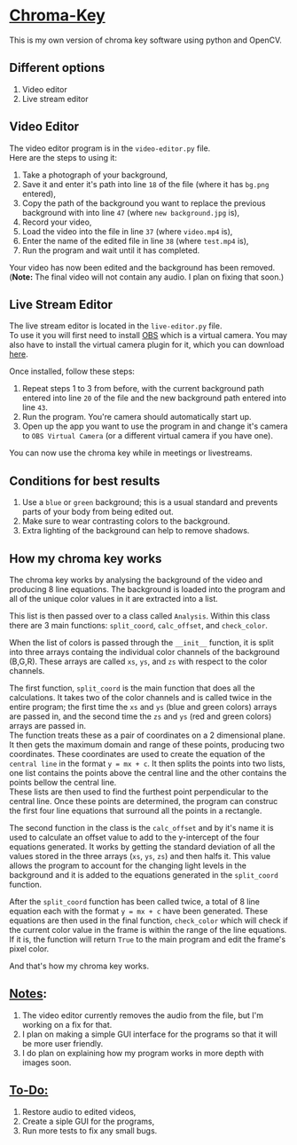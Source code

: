 # <ins>Chroma-Key</ins>
This is my own version of chroma key software using python and OpenCV.  

## Different options
1. Video editor
2. Live stream editor

## Video Editor
The video editor program is in the `video-editor.py` file.  
Here are the steps to using it:  
1. Take a photograph of your background,
2. Save it and enter it's path into line `18` of the file (where it has `bg.png` entered),
3. Copy the path of the background you want to replace the previous background with into line `47` (where `new background.jpg` is),
4. Record your video,
5. Load the video into the file in line `37` (where `video.mp4` is),
6. Enter the name of the edited file in line `38` (where `test.mp4` is),
7. Run the program and wait until it has completed.
  
Your video has now been edited and the background has been removed.  
(__Note:__ The final video will not contain any audio. I plan on fixing that soon.)

## Live Stream Editor
The live stream editor is located in the `live-editor.py` file.  
To use it you will first need to install [OBS](https://obsproject.com/) which is a virtual camera. You may also have to install the virtual camera plugin for it, which you can download [here](https://obsproject.com/forum/resources/obs-virtualcam.539/).  
  
  Once installed, follow these steps:
1. Repeat steps 1 to 3 from before, with the current background path entered into line `20` of the file and the new background path entered into line `43`.
2. Run the program. You're camera should automatically start up.
3. Open up the app you want to use the program in and change it's camera to `OBS Virtual Camera` (or a different virtual camera if you have one).
  
  You can now use the chroma key while in meetings or livestreams.  

## Conditions for best results
1. Use a `blue` or `green` background; this is a usual standard and prevents parts of your body from being edited out.
2. Make sure to wear contrasting colors to the background.
3. Extra lighting of the background can help to remove shadows.  

## How my chroma key works
The chroma key works by analysing the background of the video and producing 8 line equations. The background is loaded into the program and all of the unique color values in it are extracted into a list.  
  
  This list is then passed over to a class called `Analysis`. Within this class there are 3 main functions: `split_coord`, `calc_offset`, and `check_color`.  
    
When the list of colors is passed through the `__init__` function, it is split into three arrays containg the individual color channels of the background (B,G,R). These arrays are called `xs`, `ys`, and `zs` with respect to the color channels.  
  
The first function, `split_coord` is the main function that does all the calculations. It takes two of the color channels and is called twice in the entire program; the first time the `xs` and `ys` (blue and green colors) arrays are passed in, and the second time the `zs` and `ys` (red and green colors) arrays are passed in.  
The function treats these as a pair of coordinates on a 2 dimensional plane. It then gets the maximum domain and range of these points, producing two coordinates. These coordinates are used to create the equation of the `central line` in the format `y = mx + c`. It then splits the points into two lists, one list contains the points above the central line and the other contains the points bellow the central line.  
These lists are then used to find the furthest point perpendicular to the central line. Once these points are determined, the program can construc the first four line equations that surround all the points in a rectangle.  
  
  The second function in the class is the `calc_offset` and by it's name it is used to calculate an offset value to add to the y-intercept of the four equations generated. It works by getting the standard deviation of all the values stored in the three arrays (`xs`, `ys`, `zs`) and then halfs it. This value allows the program to account for the changing light levels in the background and it is added to the equations generated in the `split_coord` function.  
      
After the `split_coord` function has been called twice, a total of 8 line equation each with the format `y = mx + c` have been generated. These equations are then used in the final function, `check_color` which will check if the current color value in the frame is within the range of the line equations. If it is, the function will return `True` to the main program and edit the frame's pixel color.  
  
  And that's how my chroma key works.  

## <ins>Notes</ins>:
1. The video editor currently removes the audio from the file, but I'm working on a fix for that.  
2. I plan on making a simple GUI interface for the programs so that it will be more user friendly.
3. I do plan on explaining how my program works in more depth with images soon.
  
## <ins>To-Do:</ins>
1. Restore audio to edited videos,
2. Create a siple GUI for the programs,
3. Run more tests to fix any small bugs.
